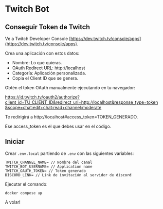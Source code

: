 # Twitch Bot

## Conseguir Token de Twitch

Ve a Twitch Developer Console [https://dev.twitch.tv/console/apps](https://dev.twitch.tv/console/apps).

Crea una aplicación con estos datos:

* Nombre: Lo que quieras.
* OAuth Redirect URL: http://localhost
* Categoría: Aplicación personalizada.
* Copia el Client ID que se genera.

Obtén el token OAuth manualmente ejecutando en tu navegador:

https://id.twitch.tv/oauth2/authorize?client_id=TU_CLIENT_ID&redirect_uri=http://localhost&response_type=token&scope=chat:edit+chat:read+channel:moderate

Te redirigirá a http://localhost#access_token=TOKEN_GENERADO.

Ese access_token es el que debes usar en el código.


## Iniciar


Crear `.env.local` partiendo de `.env` con las siguientes variables:
```
TWITCH_CHANNEL_NAME= // Nombre del canal
TWITCH_BOT_USERNAME= // Application name
TWITCH_OAUTH_TOKEN= // Token generado
DISCORD_LINK= // Link de invitación al servidor de discord
```

Ejecutar el comando:
```
docker compose up
```

A volar!
